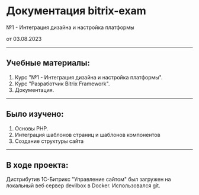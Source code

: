 # Документация bitrix-exam
№1 - Интеграция дизайна и настройка платформы

от 03.08.2023

---
## Учебные материалы:
1. Курс "№1 - Интеграция дизайна и настройка платформы".
2. Курс "Разработчик Bitrix Framework".
3. Документация.

---
## Было изучено:
1. Основы PHP.
2. Интеграция шаблонов страниц и шаблонов компонентов
3. Создание структуры сайта

---
## В ходе проекта:
Дистрибутив 1C-Битрикс "Управление сайтом" был загружен на локальный веб сервер devilbox в Docker.
Использовался git.